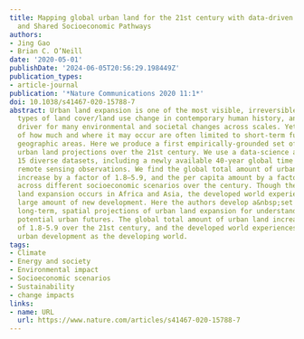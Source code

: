 ```yaml
---
title: Mapping global urban land for the 21st century with data-driven simulations
  and Shared Socioeconomic Pathways
authors:
- Jing Gao
- Brian C. O’Neill
date: '2020-05-01'
publishDate: '2024-06-05T20:56:29.198449Z'
publication_types:
- article-journal
publication: '*Nature Communications 2020 11:1*'
doi: 10.1038/s41467-020-15788-7
abstract: Urban land expansion is one of the most visible, irreversible, and rapid
  types of land cover/land use change in contemporary human history, and is a key
  driver for many environmental and societal changes across scales. Yet spatial projections
  of how much and where it may occur are often limited to short-term futures and small
  geographic areas. Here we produce a first empirically-grounded set of global, spatial
  urban land projections over the 21st century. We use a data-science approach exploiting
  15 diverse datasets, including a newly available 40-year global time series of fine-spatial-resolution
  remote sensing observations. We find the global total amount of urban land could
  increase by a factor of 1.8–5.9, and the per capita amount by a factor of 1.1–4.9,
  across different socioeconomic scenarios over the century. Though the fastest urban
  land expansion occurs in Africa and Asia, the developed world experiences a similarly
  large amount of new development. Here the authors develop a&nbsp;set of global,
  long-term, spatial projections of urban land expansion for understanding the planet’s
  potential urban futures. The global total amount of urban land increases by a factor
  of 1.8-5.9 over the 21st century, and the developed world experiences as much new
  urban development as the developing world.
tags:
- Climate
- Energy and society
- Environmental impact
- Socioeconomic scenarios
- Sustainability
- change impacts
links:
- name: URL
  url: https://www.nature.com/articles/s41467-020-15788-7
---
```

